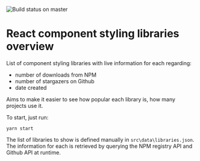 ![Build status on master](https://travis-ci.org/ucorina/react-styling-overview.svg?branch=master)


React component styling libraries overview
===

List of component styling libraries with live information for each regarding:
* number of downloads from NPM
* number of stargazers on Github
* date created

Aims to make it easier to see how popular each library is, how many projects use it.

To start, just run:

```
yarn start
```

The list of libraries to show is defined manually in `src\data\libraries.json`.
The information for each is retrieved by querying the NPM registry API and Github API at runtime.
